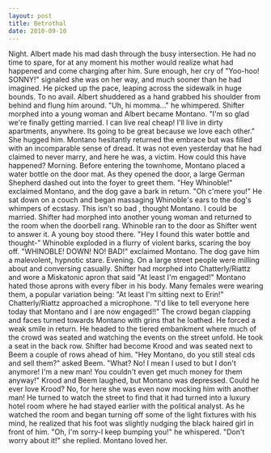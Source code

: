 ```yaml
---
layout: post
title: Betrothal
date: 2010-09-10
---
```

Night. Albert made his mad dash through the busy intersection. He had no
      time to spare, for at any moment his mother would realize what had happened and come charging
      after him. Sure enough, her cry of "Yoo-hoo! SONNY!" signaled she was on her way, and much
      sooner than he had imagined. He picked up the pace, leaping across the sidewalk in huge
      bounds. To no avail. Albert shuddered as a hand grabbed his shoulder from behind and flung him
      around. "Uh, hi momma..." he whimpered.    Shifter morphed into a young
      woman and Albert became Montano.    "I'm so glad we're finally getting
      married. I can live real cheap! I'll live in dirty apartments, anywhere. Its going to be great
      because we love each other." She hugged him. Montano hesitantly returned the embrace but was
      filled with an incomparable sense of dread. It was not even yesterday that he had claimed to
      never marry, and here he was, a victim. How could this have happened?    Morning. Before entering the townhome, Montano placed a water bottle on the door mat. As
      they opened the door, a large German Shepherd dashed out into the foyer to greet them. "Hey
      Whinoble!" exclaimed Montano, and the dog gave a bark in return. "Oh c'mere you!" He sat down
      on a couch and began massaging Whinoble's ears to the dog's whimpers of ecstasy.   This isn't so bad  , thought Montano.   I could be married.   Shifter had morphed into
      another young woman and returned to the room when the doorbell rang. Whinoble ran to the door
      as Shifter went to answer it. A young boy stood there. "Hey I found this water bottle and
      thought-" Whinoble exploded in a flurry of violent barks, scaring the boy off. "WHINOBLE!
      DOWN! NO! BAD!" exclaimed Montano. The dog gave him a malevolent, hypnotic stare.    Evening. On a large street people were milling about and conversing casually.
      Shifter had morphed into Chatterly/Riattz and wore a Miskatonic apron that said "At least I'm
      engaged!" Montano hated those aprons with every fiber in his body. Many females were wearing
      them, a popular variation being: "At least I'm sitting next to Erin!"    Chatterly/Riattz approached a microphone. "I'd like to tell everyone here today that
      Montano and I are now engaged!!" The crowd began clapping and faces turned towards Montano
      with grins that he loathed. He forced a weak smile in return.    He headed
      to the tiered embankment where much of the crowd was seated and watching the events on the
      street unfold. He took a seat in the back row. Shifter had become Krood and was seated next to
      Beem a couple of rows ahead of him.    "Hey Montano, do you still steal
      cds and sell them?" asked Beem.    "What? No! I mean I used to but I don't
      anymore! I'm a new man! You couldn't even get much money for them anyway!"    Krood and Beem laughed, but Montano was depressed. Could he ever love Krood? No, for here
      she was even now mocking him with another man! He turned to watch the street to find that it
      had turned into a luxury hotel room where he had stayed earlier with the political analyst. As
      he watched the room and began turning off some of the light fixtures with his mind, he
      realized that his foot was slightly nudging the black haired girl in front of him.    "Oh, I'm sorry-I keep bumping you!" he whispered.    "Don't worry about it!" she replied.    Montano loved her.